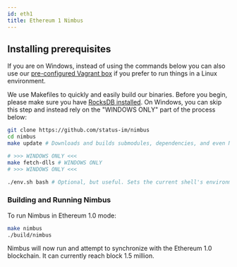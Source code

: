 ```yaml
---
id: eth1
title: Ethereum 1 Nimbus
---
```


## Installing prerequisites

If you are on Windows, instead of using the commands below you can also use our [pre-configured Vagrant box](https://github.com/status-im/nim-vagrant) if you prefer to run things in a Linux environment.

We use Makefiles to quickly and easily build our binaries. Before you begin, please make sure you have [RocksDB installed](https://github.com/status-im/nimbus#rocksdb). On Windows, you can skip this step and instead rely on the "WINDOWS ONLY" part of the process below:

```bash
git clone https://github.com/status-im/nimbus
cd nimbus
make update # Downloads and builds submodules, dependencies, and even Nim itself

# >>> WINDOWS ONLY <<<
make fetch-dlls # WINDOWS ONLY
# >>> WINDOWS ONLY <<<

./env.sh bash # Optional, but useful. Sets the current shell's environment to use the version of Nim language the `make update deps` command just built
```

### Building and Running Nimbus

To run Nimbus in Ethereum 1.0 mode:

```bash
make nimbus
./build/nimbus
```

Nimbus will now run and attempt to synchronize with the Ethereum 1.0 blockchain. It can currently reach block 1.5 million.